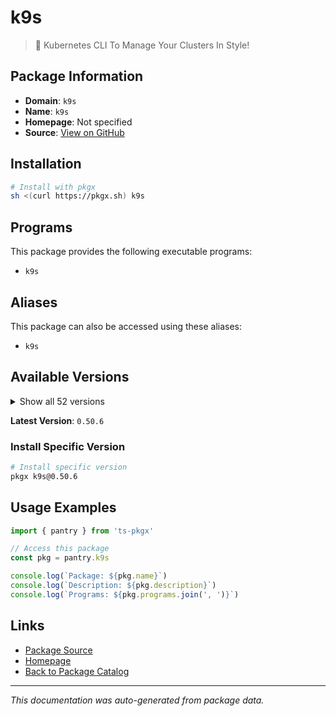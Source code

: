 # k9s

> 🐶 Kubernetes CLI To Manage Your Clusters In Style!

## Package Information

- **Domain**: `k9s`
- **Name**: `k9s`
- **Homepage**: Not specified
- **Source**: [View on GitHub](https://github.com/pkgxdev/pantry/tree/main/projects/k9scli.io/package.yml)

## Installation

```bash
# Install with pkgx
sh <(curl https://pkgx.sh) k9s
```

## Programs

This package provides the following executable programs:

- `k9s`

## Aliases

This package can also be accessed using these aliases:

- `k9s`

## Available Versions

<details>
<summary>Show all 52 versions</summary>

- `0.50.6`, `0.50.5`, `0.50.4`, `0.50.3`, `0.50.2`
- `0.50.1`, `0.50.0`, `0.40.10`, `0.40.9`, `0.40.8`
- `0.40.7`, `0.40.6`, `0.40.5`, `0.40.4`, `0.40.3`
- `0.40.2`, `0.40.1`, `0.40.0`, `0.32.7`, `0.32.6`
- `0.32.5`, `0.32.4`, `0.32.3`, `0.32.2`, `0.32.1`
- `0.32.0`, `0.31.9`, `0.31.8`, `0.31.7`, `0.31.6`
- `0.31.5`, `0.31.4`, `0.31.3`, `0.31.2`, `0.31.1`
- `0.31.0`, `0.30.8`, `0.30.7`, `0.30.6`, `0.30.5`
- `0.30.4`, `0.30.3`, `0.30.2`, `0.30.1`, `0.30.0`
- `0.29.1`, `0.29.0`, `0.28.2`, `0.28.1`, `0.28.0`
- `0.27.4`, `0.27.3`

</details>

**Latest Version**: `0.50.6`

### Install Specific Version

```bash
# Install specific version
pkgx k9s@0.50.6
```

## Usage Examples

```typescript
import { pantry } from 'ts-pkgx'

// Access this package
const pkg = pantry.k9s

console.log(`Package: ${pkg.name}`)
console.log(`Description: ${pkg.description}`)
console.log(`Programs: ${pkg.programs.join(', ')}`)
```

## Links

- [Package Source](https://github.com/pkgxdev/pantry/tree/main/projects/k9scli.io/package.yml)
- [Homepage](#)
- [Back to Package Catalog](../package-catalog.md)

---

*This documentation was auto-generated from package data.*
